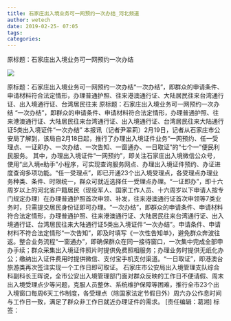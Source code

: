 ```yaml
---
title: 石家庄出入境业务可一网预约一次办结_河北频道
author: wetech
date: 2019-02-25- 07:05
tags: 
categories: 
---
```

原标题：石家庄出入境业务可一网预约一次办结
<!-- more -->
                
<img align="center" border="0" src="http://p2.ifengimg.com/a/2016/0810/204c433878d5cf9size1_w16_h16.png" />
                
            
原标题：石家庄出入境业务可一网预约一次办结“一次办结”，即群众的申请条件、申请材料符合法定情形，办理普通护照、往来港澳通行证、大陆居民往来台湾通行证、出入境通行证、台湾居民往来
原标题：石家庄出入境业务可一网预约一次办结
“一次办结”，即群众的申请条件、申请材料符合法定情形，办理普通护照、往来港澳通行证、大陆居民往来台湾通行证、出入境通行证、台湾居民往来大陆通行证5类出入境证件“一次办结”
本报讯（记者尹翠莉）2月19日，记者从石家庄市公安局了解到，该局自2月18日起，推行了办理出入境证件业务“一网预约、任一受理点、一证即办、一次办结、一次告知、一窗通办、一日取证”的“七个一”便民利民服务。
其中，办理出入境证件“一网预约”，即关注石家庄出入境微信公众号，使用“出入境e助手”小程序，可实现查询服务网点、办理出入境证件预约、办证进度查询多项功能。“任一受理点”，即已开通23个出入境受理点，各受理点办理业务种类、条件、时限统一，群众可就近选择任一受理点办理。“一证即办”，即十六周岁以上的河北省户籍居民（现役军人、国家工作人员、十六周岁以下申请人按专门规定办理）在办理普通护照首次申领、补发，往来港澳通行证首次申领等7类业务时，只需提交居民身份证即可办理。“一次办结”，即群众的申请条件、申请材料符合法定情形，办理普通护照、往来港澳通行证、大陆居民往来台湾通行证、出入境通行证、台湾居民往来大陆通行证5类出入境证件“一次办结”。申请条件、申请材料不符合法定情形“一次告知”，即及时填写《一次性告知单》，避免群众奔波往返。整合业务流程“一窗通办”，即确保群众在同一接待窗口，一次集中完成全部申办手续；群众采集出入境证件照片时提供免费照相服务；办理业务时提供无纸化办公；缴纳出入证件费用时提供微信、支付宝手机支付渠道。“一日取证”，即港澳台旅游类再次签注实现一个工作日即可取证。
石家庄市公安局出入境管理支队综合科副科长王晖说，全市公安出入境管理部门面对群众反映的工作日不便请假、周末出入境受理点少等问题，克服人员整休、系统维护保障等困难，推行全市23个出入境窗口每周6天工作制度，各受理点（除国家法定节假日外）周六办公作息时间与工作日一致，满足了群众非工作日就近办理证件的需求。
[责任编辑：葛湘]
标签：
 
 
 
             
